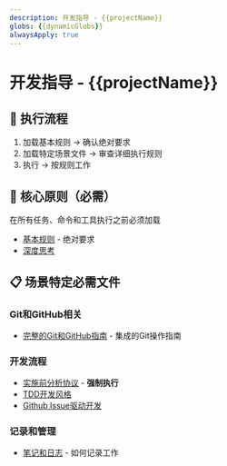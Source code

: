 ```yaml
---
description: 开发指导 - {{projectName}}
globs: {{dynamicGlobs}}
alwaysApply: true
---
```


# 开发指导 - {{projectName}}

## 🔄 执行流程

1. 加载基本规则 → 确认绝对要求
2. 加载特定场景文件 → 审查详细执行规则
3. 执行 → 按规则工作

## 🚨 核心原则（必需）

在所有任务、命令和工具执行之前必须加载

- [基本规则](./instructions/core/base.md) - 绝对要求
- [深度思考](./instructions/core/deep-think.md)

## 📋 场景特定必需文件

### Git和GitHub相关

- [完整的Git和GitHub指南](./instructions/workflows/git-complete.md) - 集成的Git操作指南

### 开发流程

- [实施前分析协议](./instructions/methodologies/implementation-analysis.md) - **强制执行**
- [TDD开发风格](./instructions/methodologies/tdd.md)
- [Github Issue驱动开发](./instructions/methodologies/github-idd.md)

### 记录和管理

- [笔记和日志](./instructions/note.md) - 如何记录工作